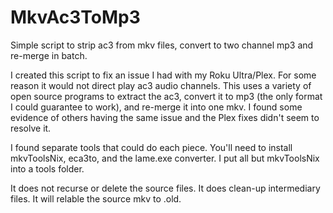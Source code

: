 # MkvAc3ToMp3
Simple script to strip ac3 from mkv files, convert to two channel mp3 and re-merge in batch.

I created this script to fix an issue I had with my Roku Ultra/Plex.  For some reason it would not direct play ac3 audio channels.  This uses a variety of open source programs to extract the ac3, convert it to mp3 (the only format I could guarantee to work), and re-merge it into one mkv.  I found some evidence of others having the same issue and the Plex fixes didn't seem to resolve it. 

I found separate tools that could do each piece.  You'll need to install mkvToolsNix, eca3to, and the lame.exe converter.  I put all but mkvToolsNix into a tools folder.  

It does not recurse or delete the source files. It does clean-up intermediary files.  It will relable the source mkv to .old. 
